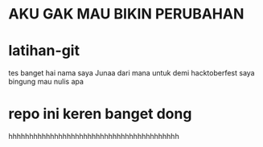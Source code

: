 <h1>AKU GAK MAU BIKIN PERUBAHAN</h1>

# latihan-git

tes banget
hai nama saya Junaa dari mana untuk demi hacktoberfest
saya bingung mau nulis apa

# repo ini keren banget dong
hhhhhhhhhhhhhhhhhhhhhhhhhhhhhhhhhhhhhhhhh
